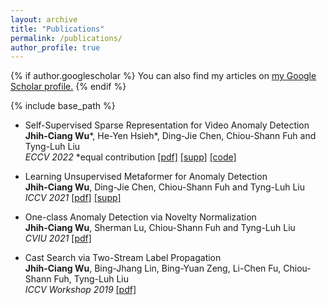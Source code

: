 ```yaml
---
layout: archive
title: "Publications"
permalink: /publications/
author_profile: true
---
```


{% if author.googlescholar %}
  You can also find my articles on <u><a href="{{author.googlescholar}}">my Google Scholar profile</a>.</u>
{% endif %}

{% include base_path %}

* Self-Supervised Sparse Representation for Video Anomaly Detection  
 **Jhih-Ciang Wu**\*, He-Yen Hsieh\*, Ding-Jie Chen, Chiou-Shann Fuh and Tyng-Luh Liu  
*ECCV 2022* *equal contribution [[pdf]](https://www.ecva.net/papers/eccv_2022/papers_ECCV/papers/136730727.pdf) [[supp]](https://www.ecva.net/papers/eccv_2022/papers_ECCV/papers/136730727-supp.pdf) [[code]](https://github.com/louisYen/S3R)

* Learning Unsupervised Metaformer for Anomaly Detection  
 **Jhih-Ciang Wu**, Ding-Jie Chen, Chiou-Shann Fuh and Tyng-Luh Liu  
*ICCV 2021* [[pdf]](https://openaccess.thecvf.com/content/ICCV2021/papers/Wu_Learning_Unsupervised_Metaformer_for_Anomaly_Detection_ICCV_2021_paper.pdf) [[supp]](https://openaccess.thecvf.com/content/ICCV2021/supplemental/Wu_Learning_Unsupervised_Metaformer_ICCV_2021_supplemental.pdf)

* One-class Anomaly Detection via Novelty Normalization  
 **Jhih-Ciang Wu**, Sherman Lu, Chiou-Shann Fuh and Tyng-Luh Liu  
*CVIU 2021* [[pdf]](https://www.sciencedirect.com/science/article/abs/pii/S1077314221000709)

* Cast Search via Two-Stream Label Propagation  
 **Jhih-Ciang Wu**, Bing-Jhang Lin, Bing-Yuan Zeng, Li-Chen Fu, Chiou-Shann Fuh, Tyng-Luh Liu  
*ICCV Workshop 2019* [[pdf]](https://openaccess.thecvf.com/content_ICCVW_2019/html/WIDER/Wu_Cast_Search_via_Two-Stream_Label_Propagation_ICCVW_2019_paper.html)




